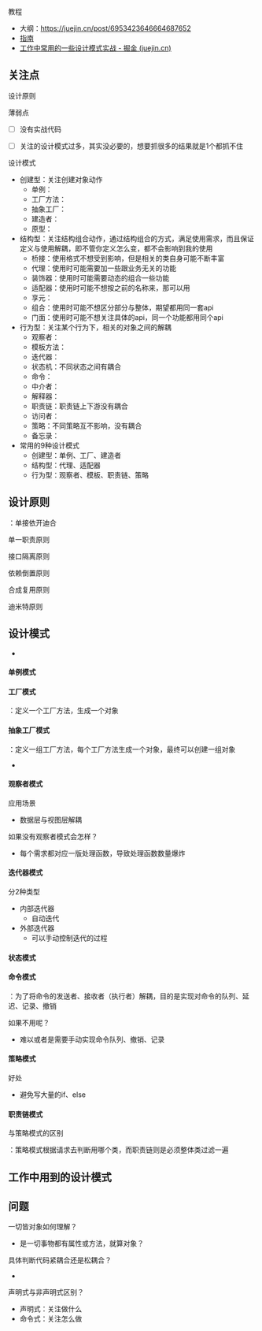 教程

- 大纲：https://juejin.cn/post/6953423646664687652
- [指南](https://github.com/csxiaoyaojianxian/JavaScriptStudy)
- [工作中常用的一些设计模式实战 - 掘金 (juejin.cn)](https://juejin.cn/post/7036281753035603998?searchId=20240516133323D7A762B497621215BEB2)





## 关注点

设计原则

薄弱点

- [ ] 没有实战代码
- [ ] 关注的设计模式过多，其实没必要的，想要抓很多的结果就是1个都抓不住



设计模式
- 创建型：关注创建对象动作
  - 单例：
  - 工厂方法：
  - 抽象工厂：
  - 建造者：
  - 原型：
- 结构型：关注结构组合动作，通过结构组合的方式，满足使用需求，而且保证定义与使用解耦，即不管你定义怎么变，都不会影响到我的使用
  - 桥接：使用格式不想受到影响，但是相关的类自身可能不断丰富
  - 代理：使用时可能需要加一些跟业务无关的功能
  - 装饰器：使用时可能需要动态的组合一些功能
  - 适配器：使用时可能不想按之前的名称来，那可以用
  - 享元：
  - 组合：使用时可能不想区分部分与整体，期望都用同一套api
  - 门面：使用时可能不想关注具体的api，同一个功能都用同个api
- 行为型：关注某个行为下，相关的对象之间的解耦
  - 观察者：
  - 模板方法：
  - 迭代器：
  - 状态机：不同状态之间有耦合
  - 命令：
  - 中介者：
  - 解释器：
  - 职责链：职责链上下游没有耦合
  - 访问者：
  - 策略：不同策略互不影响，没有耦合
  - 备忘录：
- 常用的9种设计模式
  - 创建型：单例、工厂、建造者
  - 结构型：代理、适配器
  - 行为型：观察者、模板、职责链、策略



## 设计原则

：单接依开迪合

单一职责原则

接口隔离原则

依赖倒置原则

合成复用原则

迪米特原则



## 设计模式

- 





#### 单例模式



#### 工厂模式

：定义一个工厂方法，生成一个对象



#### 抽象工厂模式

：定义一组工厂方法，每个工厂方法生成一个对象，最终可以创建一组对象





- 







#### 观察者模式

应用场景

- 数据层与视图层解耦

如果没有观察者模式会怎样？

- 每个需求都对应一版处理函数，导致处理函数数量爆炸



#### 迭代器模式

分2种类型

- 内部迭代器
  - 自动迭代
- 外部迭代器
  - 可以手动控制迭代的过程



#### 状态模式



#### 命令模式

：为了将命令的发送者、接收者（执行者）解耦，目的是实现对命令的队列、延迟、记录、撤销

如果不用呢？

- 难以或者是需要手动实现命令队列、撤销、记录



#### 策略模式

好处

- 避免写大量的if、else



#### 职责链模式

与策略模式的区别

：策略模式根据请求去判断用哪个类，而职责链则是必须整体类过滤一遍



## 工作中用到的设计模式



## 问题

一切皆对象如何理解？

- 是一切事物都有属性或方法，就算对象？

具体判断代码紧耦合还是松耦合？

- 

声明式与非声明式区别？

- 声明式：关注做什么
- 命令式：关注怎么做



